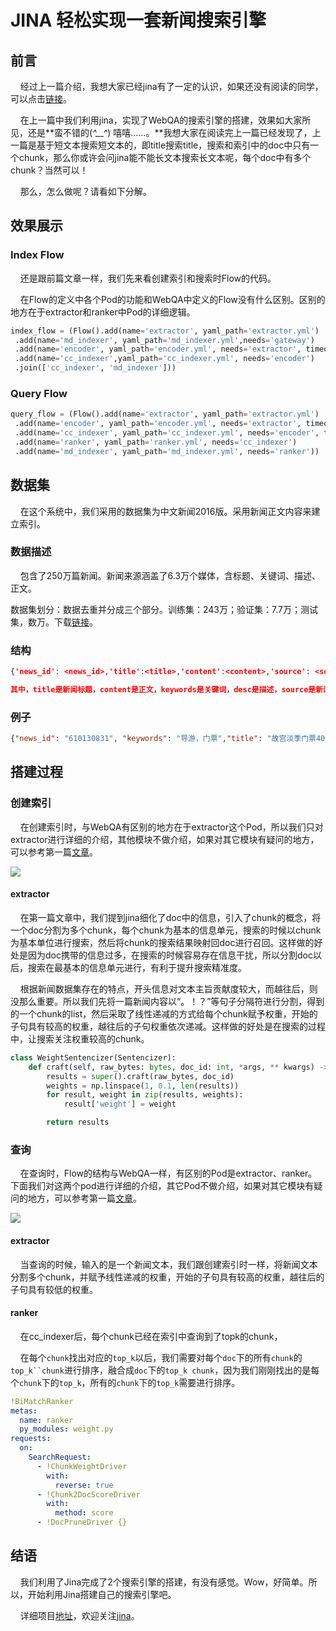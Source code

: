 # JINA 轻松实现一套新闻搜索引擎

## 前言

    经过上一篇介绍，我想大家已经jina有了一定的认识，如果还没有阅读的同学，可以点击[链接]()。

    在上一篇中我们利用jina，实现了WebQA的搜索引擎的搭建，效果如大家所见，还是**蛮不错的(*^__^*) 嘻嘻……。**我想大家在阅读完上一篇已经发现了，上一篇是基于短文本搜索短文本的，即title搜索title，搜索和索引中的doc中只有一个chunk，那么你或许会问jina能不能长文本搜索长文本呢，每个doc中有多个chunk？当然可以！

    那么，怎么做呢？请看如下分解。

## 效果展示

### Index Flow

    还是跟前篇文章一样，我们先来看创建索引和搜索时Flow的代码。

    在Flow的定义中各个Pod的功能和WebQA中定义的Flow没有什么区别。区别的地方在于extractor和ranker中Pod的详细逻辑。

```python
index_flow = (Flow().add(name='extractor', yaml_path='extractor.yml')
 .add(name='md_indexer', yaml_path='md_indexer.yml',needs='gateway')
 .add(name='encoder', yaml_path='encoder.yml', needs='extractor', timeout_ready=600000)
 .add(name='cc_indexer',yaml_path='cc_indexer.yml', needs='encoder')
 .join(['cc_indexer', 'md_indexer']))
```

### Query Flow

```python
query_flow = (Flow().add(name='extractor', yaml_path='extractor.yml')
 .add(name='encoder', yaml_path='encoder.yml', needs='extractor', timeout_ready=60000)
 .add(name='cc_indexer', yaml_path='cc_indexer.yml', needs='encoder', timeout_ready=60000)
 .add(name='ranker', yaml_path='ranker.yml', needs='cc_indexer')
 .add(name='md_indexer', yaml_path='md_indexer.yml', needs='ranker'))
```

## 数据集

    在这个系统中，我们采用的数据集为中文新闻2016版。采用新闻正文内容来建立索引。

### 数据描述

    包含了250万篇新闻。新闻来源涵盖了6.3万个媒体，含标题、关键词、描述、正文。

数据集划分：数据去重并分成三个部分。训练集：243万；验证集：7.7万；测试集，数万。下载[链接](https://drive.google.com/file/d/1TMKu1FpTr6kcjWXWlQHX7YJsMfhhcVKp/view?usp=sharing)。

### 结构

```json
{'news_id': <news_id>,'title':<title>,'content':<content>,'source': <source>,'time':<time>,'keywords': <keywords>,'desc': <desc>, 'desc': <desc>}

其中，title是新闻标题，content是正文，keywords是关键词，desc是描述，source是新闻的来源，time是发布时间
```

### 例子

```json
{"news_id": "610130831", "keywords": "导游，门票","title": "故宫淡季门票40元 “黑导游”卖外地客140元", "desc": "近日有网友微博爆料称，故宫午门广场售票处出现“黑导游”，专门向外地游客出售高价门票。昨日，记者实地探访故宫，发现“黑导游”确实存在。窗口出售", "source": "新华网", "time": "03-22 12:00", "content": "近日有网友微博爆料称，故宫午门广场售票处出现“黑导游”，专门向外地游客出售高价门票。昨日，记者实地探访故宫，发现“黑导游”确实存在。窗口出售40元的门票，被“黑导游”加价出售，最高加到140元。故宫方面表示，请游客务必通过正规渠道购买门票，避免上当受骗遭受损失。目前单笔门票购买流程不过几秒钟，耐心排队购票也不会等待太长时间。....再反弹”的态势，打击黑导游需要游客配合，通过正规渠道购买门票。"}
```

## 搭建过程

### 创建索引

    在创建索引时，与WebQA有区别的地方在于extractor这个Pod，所以我们只对extractor进行详细的介绍，其他模块不做介绍，如果对其它模块有疑问的地方，可以参考第一篇[文章]()。

![](/Users/maxiong/workpace/jina/examples/news-search/pictures/index.jpg)

#### extractor

    在第一篇文章中，我们提到jina细化了doc中的信息，引入了chunk的概念，将一个doc分割为多个chunk，每个chunk为基本的信息单元，搜索的时候以chunk为基本单位进行搜索，然后将chunk的搜索结果映射回doc进行召回。这样做的好处是因为doc携带的信息过多，在搜索的时候容易存在信息干扰，所以分割doc以后，搜索在最基本的信息单元进行，有利于提升搜索精准度。

    根据新闻数据集存在的特点，开头信息对文本主旨贡献度较大，而越往后，则没那么重要。所以我们先将一篇新闻内容以“。！？”等句子分隔符进行分割，得到的一个chunk的list，然后采取了线性递减的方式给每个chunk赋予权重，开始的子句具有较高的权重，越往后的子句权重依次递减。这样做的好处是在搜索的过程中，让搜索关注权重较高的chunk。

```python
class WeightSentencizer(Sentencizer):
    def craft(self, raw_bytes: bytes, doc_id: int, *args, ** kwargs) -> List[Dict]:
        results = super().craft(raw_bytes, doc_id)
        weights = np.linspace(1, 0.1, len(results))
        for result, weight in zip(results, weights):
            result['weight'] = weight

        return results
```



### 查询

    在查询时，Flow的结构与WebQA一样，有区别的Pod是extractor、ranker。下面我们对这两个pod进行详细的介绍，其它Pod不做介绍，如果对其它模块有疑问的地方，可以参考第一篇[文章]()。

![](/Users/maxiong/workpace/jina/examples/news-search/pictures/query.jpg)

#### extractor

    当查询的时候，输入的是一个新闻文本，我们跟创建索引时一样，将新闻文本分割多个chunk，并赋予线性递减的权重，开始的子句具有较高的权重，越往后的子句具有较低的权重。

#### ranker

    在cc_indexer后，每个chunk已经在索引中查询到了topk的chunk，

    在每个`chunk`找出对应的`top_k`以后，我们需要对每个`doc`下的所有`chunk`的`top_k``chunk`进行排序，融合成`doc`下的`top_k chunk`，因为我们刚刚找出的是每个`chunk`下的`top_k`，所有的`chunk`下的`top_k`需要进行排序。

```yaml
!BiMatchRanker
metas:
  name: ranker
  py_modules: weight.py
requests:
  on:
    SearchRequest:
      - !ChunkWeightDriver
        with:
          reverse: true
      - !Chunk2DocScoreDriver
        with:
          method: score
      - !DocPruneDriver {}
```

## 结语

    我们利用了Jina完成了2个搜索引擎的搭建，有没有感觉。Wow，好简单。所以，开始利用Jina搭建自己的搜索引擎吧。

    详细项目[地址](https://github.com/jina-ai/examples/blob/webqa-search/news-search)，欢迎关注[jina](https://github.com/jina-ai/jina)。
